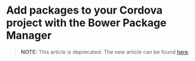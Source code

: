 <properties pageTitle="Add packages to your Cordova project with the Bower Package Manager"
  description="This is an article on bower tutorial"
  services=""
  documentationCenter=""
  authors="bursteg" />

# Add packages to your Cordova project with the Bower Package Manager

> **NOTE:** This article is deprecated. The new article can be found [here](/articles/getting-started/tutorial-using-bower.md).

